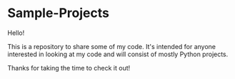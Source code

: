 # Sample-Projects

Hello!

This is a repository to share some of my code.
It's intended for anyone interested in looking at my code and will consist of mostly Python projects.

Thanks for taking the time to check it out!
